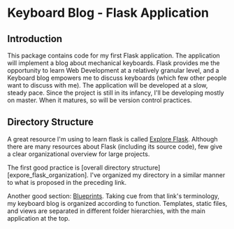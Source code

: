 # Keyboard Blog - Flask Application

## Introduction

This package contains code for my first Flask application. The application will implement a blog about mechanical keyboards. Flask provides me the opportunity to learn Web Development at a relatively granular level, and a Keyboard blog empowers me to discuss keyboards (which few other people want to discuss with me). The application will be developed at a slow, steady pace. Since the project is still in its infancy, I'll be developing mostly on master. When it matures, so will be version control practices.

## Directory Structure

A great resource I'm using to learn flask is called [Explore Flask][explore_flask_main]. Although there are many resources about Flask (including its source code), few give a clear organizational overview for large projects.

The first good practice is [overall directory structure][expore_flask_organization]. I've organized my directory in a similar manner to what is proposed in the preceding link.

Another good section: [Blueprints][explore_flask_blueprints]. Taking cue from that link's terminology, my keyboard blog is organized according to function. Templates, static files, and views are separated in different folder hierarchies, with the main application at the top.

[explore_flask_main]: https://www.exploreflask.com/
[explore_flask_blueprints]: https://www.exploreflask.com/blueprints.html
[explore_flask_organization]: https://www.exploreflask.com/organizing.html
